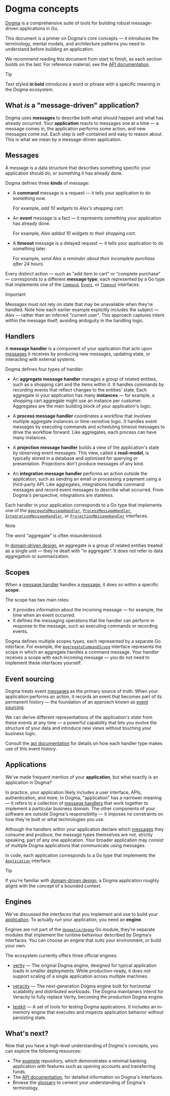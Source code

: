 # Dogma concepts

[Dogma] is a comprehensive suite of tools for building robust message-driven
applications in Go.

This document is a primer on Dogma's core concepts — it introduces the
terminology, mental models, and architecture patterns you need to understand
before building an application.

We recommend reading this document from start to finish, as each section builds
on the last. For reference material, see the [API documentation].

> [!TIP]
> Text styled **in bold** introduces a word or phrase with a specific meaning
> in the Dogma ecosystem.

## What _is_ a "message-driven" application?

Dogma uses **messages** to describe both what should happen and what has already
occurred. Your **application** reacts to messages one at a time — a message
comes in, the application performs some action, and new messages come out. Each
step is self-contained and easy to reason about. This is what we mean by a
message-driven application.

## Messages

A message is a data structure that describes something specific your application
should do, or something it has already done.

Dogma defines three **kinds** of message:

- A **command** message is a request — it tells your application to do something now.

  For example, _add 10 widgets to Alex's shopping cart_.

- An **event** message is a fact — it represents something your application has already done.

  For example, _Alex added 10 widgets to their shopping cart_.

- A **timeout** message is a delayed request — it tells your application to do something later.

  For example, _send Alex a reminder about their incomplete purchase after 24 hours_.

Every distinct action — such as "add item to cart" or "complete purchase" —
corresponds to a different **message type**, each represented by a Go type that
implements one of the [`Command`], [`Event`], or [`Timeout`] interfaces.

> [!IMPORTANT]
> Messages must not rely on state that may be unavailable when they're handled.
> Note how each earlier example explicitly includes the subject — _Alex_ —
> rather than an inferred "current user". This approach captures intent within
> the message itself, avoiding ambiguity in the handling logic.

## Handlers

A **message handler** is a component of your application that acts upon
[messages] it receives by producing new messages, updating state, or interacting
with external systems.

Dogma defines four types of handler:

- An **aggregate message handler** manages a group of related entities, such
  as a shopping cart and the items within it. It handles commands by recording
  events that reflect changes to the entities' state. Each aggregate in your
  application has many **instances** — for example, a shopping cart aggregate
  might use an instance per customer. Aggregates are the main building block of
  your application's logic.

- A **process message handler** coordinates a workflow that involves multiple
  aggregate instances or time-sensitive logic. It handles event messages by
  executing commands and scheduling timeout messages to drive the workflow
  forward. Like aggregates, each process can have many instances.

- A **projection message handler** builds a view of the application's state by
  observing event messages. This view, called a **read-model**, is typically
  stored in a database and optimised for querying or presentation. Projections
  don't produce messages of any kind.

- An **integration message handler** performs an action outside the
  application, such as sending an email or processing a payment using a
  third-party API. Like aggregates, integrations handle command messages and
  record event messages to describe what occurred. From Dogma's perspective,
  integrations are stateless.

Each handler in your application corresponds to a Go type that implements one
of the [`AggregateMessageHandler`], [`ProcessMessageHandler`],
[`IntegrationMessageHandler`], or [`ProjectionMessageHandler`] interfaces.

> [!NOTE]
> The word "aggregate" is often misunderstood.
>
> In [domain-driven design], an aggregate is a group of related entities treated
> as a single unit — they're dealt with "in aggregate". It does not refer to
> data aggregation or summarization.

## Scopes

When a [message handler] handles a [message], it does so within a specific
**scope**.

The scope has two main roles:

- It provides information about the incoming message — for example, the time
  when an event occurred.
- It defines the messaging operations that the handler can perform in response
  to the message, such as executing commands or recording events.

Dogma defines multiple scopes types, each represented by a separate Go interface.
For example, the [`AggregateCommandScope`] interface represents the scope in
which an aggregate handles a command message. Your handler receives a scope with
each incoming message — you do not need to implement these interfaces yourself.

## Event sourcing

Dogma treats event [messages] as the primary source of truth. When your
application performs an action, it records an event that becomes part of its
permanent history — the foundation of an approach known as [event sourcing].

We can derive different representations of the application's _state_ from these
events at any time — a powerful capability that lets you evolve the structure of
your data and introduce new views without touching your business logic.

Consult the [api documentation] for details on how each handler type makes use
of this event history.

## Applications

We've made frequent mention of your **application**, but what exactly is an
application in Dogma?

In practice, your application likely includes a user interface, APIs,
authentication, and more. In Dogma, "application" has a narrower meaning — it
refers to a collection of [message handlers] that work together to implement a
particular business domain. The other components of your software are outside
Dogma's responsibility — it imposes no constraints on how they're built or what
technologies you use.

Although the handlers within your application declare which [messages] they
consume and produce, the message types themselves are not, strictly speaking,
part of any one application. Your broader application may consist of multiple
Dogma applications that communicate using messages.

In code, each application corresponds to a Go type that implements the
[`Application`] interface.

> [!TIP]
> If you're familiar with [domain-driven design], a Dogma application roughly
> aligns with the concept of a bounded context.

## Engines

We've discussed the _interfaces_ that you implement and use to build your
[application]. To actually _run_ your application, you need an **engine**.

Engines are not part of the [`dogmatiq/dogma`] Go module, they're separate
modules that implement the runtime behaviour described by Dogma's interfaces.
You can choose an engine that suits your environment, or build your own.

The ecosystem currently offers three official engines:

- [verity] — The original Dogma engine, designed for typical application loads
  in smaller deployments. While production-ready, it does not support scaling of
  a single application across multiple machines.

- [veracity] — The next-generation Dogma engine built for
  horizontal scalability and distributed workloads. The Dogma maintainers intend
  for Veracity to fully replace Verity, becoming _the_ production Dogma engine.

- [testkit] — A set of tools for testing Dogma applications. It includes an
  in-memory engine that executes and inspects application behavior without
  persisting state.

## What's next?

Now that you have a high-level understanding of Dogma's concepts, you can
explore the following resources:

- The [example] repository, which demonstrates a minimal banking application
  with features such as opening accounts and transferring funds.
- The [API documentation], for detailed information on Dogma's interfaces.
- Browse the [glossary] to cement your understanding of Dogma's terminology.

<!-- anchors -->

[message]: #messages
[messages]: #messages
[message handler]: #handlers
[message handlers]: #handlers
[application]: #applications

<!-- other documentation  -->

[glossary]: glossary.md

<!-- go modules -->

[dogma]: https://github.com/dogmatiq/dogma
[example]: https://github.com/dogmatiq/example
[testkit]: https://github.com/dogmatiq/testkit
[veracity]: https://github.com/dogmatiq/veracity
[verity]: https://github.com/dogmatiq/verity

<!-- API references -->

[api documentation]: https://pkg.go.dev/github.com/dogmatiq/dogma
[`AggregateCommandScope`]: https://pkg.go.dev/github.com/dogmatiq/dogma#AggregateCommandScope
[`AggregateMessageHandler`]: https://pkg.go.dev/github.com/dogmatiq/dogma#AggregateMessageHandler
[`Application`]: https://pkg.go.dev/github.com/dogmatiq/dogma#Application
[`Command`]: https://pkg.go.dev/github.com/dogmatiq/dogma#Command
[`dogmatiq/dogma`]: https://pkg.go.dev/github.com/dogmatiq/dogma
[`Event`]: https://pkg.go.dev/github.com/dogmatiq/dogma#Event
[`IntegrationMessageHandler`]: https://pkg.go.dev/github.com/dogmatiq/dogma#IntegrationMessageHandler
[`ProcessMessageHandler`]: https://pkg.go.dev/github.com/dogmatiq/dogma#ProcessMessageHandler
[`ProjectionMessageHandler`]: https://pkg.go.dev/github.com/dogmatiq/dogma#ProjectionMessageHandler
[`Timeout`]: https://pkg.go.dev/github.com/dogmatiq/dogma#Timeout

<!-- external references -->

[domain-driven design]: https://en.wikipedia.org/wiki/Domain-driven_design
[event sourcing]: https://martinfowler.com/eaaDev/EventSourcing.html

